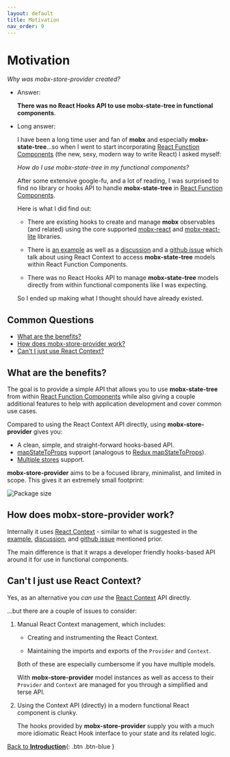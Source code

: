 ```yaml
---
layout: default
title: Motivation
nav_order: 9
---
```


# Motivation

_Why was mobx-store-provider created?_

- Answer:

  **There was no React Hooks API to use mobx-state-tree in functional components**.

- Long answer:

  I have been a long time user and fan of **mobx** and especially **mobx-state-tree**...so when I went to start incorporating [React Function Components](https://www.robinwieruch.de/react-function-component) (the new, sexy, modern way to write React) I asked myself:

  _How do I use mobx-state-tree in my functional components?_

  After some extensive google-fu, and a lot of reading, I was surprised to find no library or hooks API to handle **mobx-state-tree** in [React Function Components](https://www.robinwieruch.de/react-function-component).

  Here is what I did find out:

  - There are existing hooks to create and manage **mobx** observables (and related) using the core supported [mobx-react](https://github.com/mobxjs/mobx-react#mobx-react) and [mobx-react-lite](https://github.com/mobxjs/mobx-react-lite) libraries.

  - There is [an example](https://dev.to/margaretkrutikova/how-to-mobx-state-tree-react-typescript-3d5j) as well as a [discussion](https://dev.to/margaretkrutikova/how-to-mobx-state-tree-react-typescript-3d5j/comments) and a [github issue](https://github.com/mobxjs/mobx-state-tree/issues/1363) which talk about using React Context to access **mobx-state-tree** models within React Function Components.

  - There was no React Hooks API to manage **mobx-state-tree** models directly from within functional components like I was expecting.

  So I ended up making what I thought should have already existed.

## Common Questions

- [What are the benefits?](#what-are-the-benefits)
- [How does mobx-store-provider work?](#how-does-mobx-store-provider-work)
- [Can't I just use React Context?](#cant-i-just-use-react-context)

## What are the benefits?

The goal is to provide a simple API that allows you to use **mobx-state-tree** from within [React Function Components](https://www.robinwieruch.de/react-function-component) while also giving a couple additional features to help with application development and cover common use cases.

Compared to using the React Context API directly, using **mobx-store-provider** gives you:

- A clean, simple, and straight-forward hooks-based API.
- [mapStateToProps](/api/useStore#using-a-mapstatetoprops-callback) support (analogous to [Redux mapStateToProps](https://react-redux.js.org/using-react-redux/connect-mapstate)).
- [Multiple stores](/multiple-stores) support.

**mobx-store-provider** aims to be a focused library, minimalist, and limited in scope. This gives it an extremely small footprint:

![Package size](https://img.shields.io/bundlephobia/minzip/mobx-store-provider)

## How does mobx-store-provider work?

Internally it uses [React Context](https://reactjs.org/docs/context.html) - similar to what is suggested in the [example](https://dev.to/margaretkrutikova/how-to-mobx-state-tree-react-typescript-3d5j), [discussion](https://dev.to/margaretkrutikova/how-to-mobx-state-tree-react-typescript-3d5j/comments), and [github issue](https://github.com/mobxjs/mobx-state-tree/issues/1363) mentioned prior.

The main difference is that it wraps a developer friendly hooks-based API around it for use in functional components.

## Can't I just use React Context?

Yes, as an alternative you _can use_ the [React Context](https://reactjs.org/docs/context.html) API directly.

...but there are a couple of issues to consider:

1. Manual React Context management, which includes:

   - Creating and instrumenting the React Context.

   - Maintaining the imports and exports of the `Provider` and `Context`.

   Both of these are especially cumbersome if you have multiple models.

   With **mobx-store-provider** model instances as well as access to their `Provider` and `Context` are managed for you through a simplified and terse API.

1. Using the Context API (directly) in a modern functional React component is clunky.

   The hooks provided by **mobx-store-provider** supply you with a much more idiomatic React Hook interface to your state and its related logic.

[Back to **Introduction**](/){: .btn .btn-blue }
